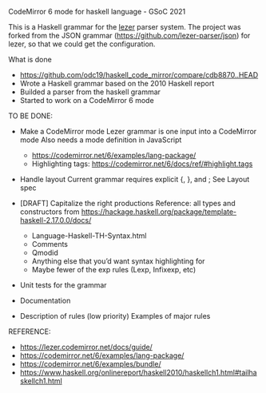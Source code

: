 CodeMirror 6 mode for haskell language - GSoC 2021 

This is a Haskell grammar for the [lezer](https://lezer.codemirror.net/) parser system. 
The project was forked from the JSON grammar (https://github.com/lezer-parser/json) for lezer,
so that we could get the configuration.

What is done

- https://github.com/odc19/haskell_code_mirror/compare/cdb8870..HEAD
- Wrote a Haskell grammar based on the 2010 Haskell report
- Builded a parser from the haskell grammar
- Started to work on a CodeMirror 6 mode

TO BE DONE:

- Make a CodeMirror mode
    Lezer grammar is one input into a CodeMirror mode
    Also needs a mode definition in JavaScript
    * https://codemirror.net/6/examples/lang-package/
    * Highlighting tags: https://codemirror.net/6/docs/ref/#highlight.tags

- Handle layout
    Current grammar requires explicit {, }, and ;
    See Layout spec

- [DRAFT] Capitalize the right productions
    Reference: all types and constructors from https://hackage.haskell.org/package/template-haskell-2.17.0.0/docs/
    * Language-Haskell-TH-Syntax.html
    * Comments
    * Qmodid
    * Anything else that you’d want syntax highlighting for
    * Maybe fewer of the exp rules (Lexp, Infixexp, etc)

- Unit tests for the grammar
- Documentation
- Description of rules
    (low priority) Examples of major rules

REFERENCE:

- https://lezer.codemirror.net/docs/guide/
- https://codemirror.net/6/examples/lang-package/
- https://codemirror.net/6/examples/bundle/
- https://www.haskell.org/onlinereport/haskell2010/haskellch1.html#tailhaskellch1.html
